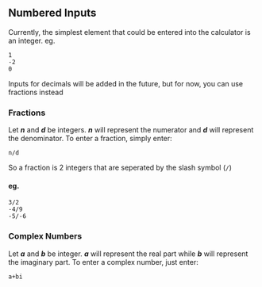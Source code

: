 ## Numbered Inputs
Currently, the simplest element that could be entered into the calculator is an integer.
eg.
```
1
-2
0
```

Inputs for decimals will be added in the future, but for now, you can use fractions instead

### Fractions
Let ***n*** and ***d*** be integers. ***n*** will represent the numerator and ***d*** will represent the denominator. 
To enter a fraction, simply enter:
```
n/d
```

So a fraction is 2 integers that are seperated by the slash symbol (`/`)
#### eg.
```
3/2
-4/9
-5/-6
```

### Complex Numbers
Let ***a*** and ***b*** be integer. ***a*** will represent the real part while ***b*** will represent the imaginary part.
To enter a complex number, just enter:
```
a+bi
```






